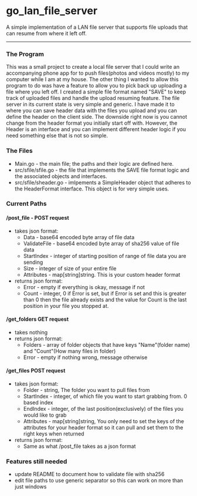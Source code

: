 # go_lan_file_server
A simple implementation of a LAN file server that supports file uploads that can resume from where it left off.

---

### The Program
This was a small project to create a local file server that I could write an accompanying phone app for to push files(photos and videos mostly) to my computer while I am at my house. The other thing I wanted to allow this program to do was have a feature to allow you to pick back up uploading a file where you left off. I created a simple file format named "SAVE" to keep track of uploaded files and handle the upload resuming feature. The file server in its current state is very simple and generic. I have made it to where you can save header data with the files you upload and you can define the header on the client side. The downside right now is you cannot change from the header format you initially start off with. However, the Header is an interface and you can implement different header logic if you need something else that is not so simple. 

### The Files
- Main.go - the main file; the paths and their logic are defined here.
- src/sfile/sfile.go - the file that implements the SAVE file format logic and the associated objects and interfaces.
- src/sfile/sheader.go - imlpements a SimpleHeader object that adheres to the HeaderFormat interface. This object is for very simple uses.

### Current Paths
#### /post_file - POST request 
- takes json format:
  - Data - base64 encoded byte array of file data
  - ValidateFile - base64 encoded byte array of sha256 value of file data
  - StartIndex - integer of starting position of range of file data you are sending
  - Size - integer of size of your entire file
  - Attributes - map[string]string. This is your custom header format
- returns json format:
  - Error - empty if everything is okay, message if not
  - Count - integer, 0 if Error is set, but if Error is set and this is greater than 0 then the file already exists and the value for Count is the last position in your file you stopped at.
#### /get_folders GET request 
- takes nothing
- returns json format:
  - Folders - array of folder objects that have keys "Name"(folder name) and "Count"(How many files in folder)
  - Error - empty if nothing wrong, message otherwise
#### /get_files POST request
- takes json format:
  - Folder - string, The folder you want to pull files from
  - StartIndex - integer, of which file you want to start grabbing from. 0 based index
  - EndIndex - integer, of the last position(exclusively) of the files you would like to grab
  - Attributes - map[string]string, You only need to set the keys of the attributes for your header format so it can pull and set them to the right keys when returned
- returns json format:
  - Same as what /post_file takes as a json format
  
### Features still needed
- update README to document how to validate file with sha256
- edit file paths to use generic separator so this can work on more than just windows
